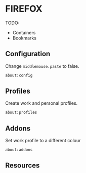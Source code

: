 # FIREFOX

TODO:

* Containers
* Bookmarks

## Configuration

Change `middlemouse.paste` to false.  

```txt
about:config 
```

## Profiles

Create work and personal profiles.  

```txt
about:profiles
```

## Addons

Set work profile to a different colour

```txt
about:addons
```

## Resources

